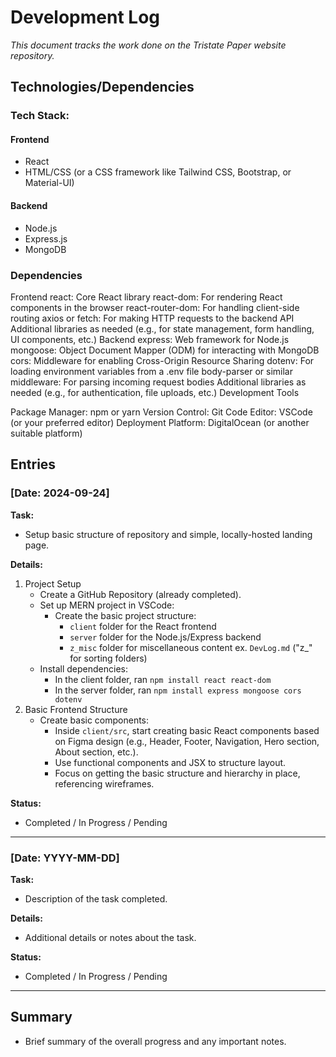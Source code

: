 # Development Log

*This document tracks the work done on the Tristate Paper website repository.*

## **Technologies/Dependencies**

### Tech Stack:

#### Frontend
- React
- HTML/CSS (or a CSS framework like Tailwind CSS, Bootstrap, or Material-UI)

#### Backend
- Node.js
- Express.js
- MongoDB

### Dependencies

Frontend
react: Core React library
react-dom: For rendering React components in the browser
react-router-dom: For handling client-side routing
axios or fetch: For making HTTP requests to the backend API
Additional libraries as needed (e.g., for state management, form handling, UI components, etc.)
Backend
express: Web framework for Node.js
mongoose: Object Document Mapper (ODM) for interacting with MongoDB
cors: Middleware for enabling Cross-Origin Resource Sharing
dotenv: For loading environment variables from a .env file
body-parser or similar middleware: For parsing incoming request bodies
Additional libraries as needed (e.g., for authentication, file uploads, etc.)
Development Tools

Package Manager: npm or yarn
Version Control: Git
Code Editor: VSCode (or your preferred editor)
Deployment Platform: DigitalOcean (or another suitable platform)

## Entries

### [Date: 2024-09-24]
**Task:**
- Setup basic structure of repository and simple, locally-hosted landing page.

**Details:**
1. Project Setup
    - Create a GitHub Repository (already completed).
    - Set up MERN project in VSCode:
        - Create the basic project structure:
            - `client` folder for the React frontend
            - `server` folder for the Node.js/Express backend
            - `z_misc` folder for miscellaneous content ex. `DevLog.md` ("z_" for sorting folders)
    - Install dependencies:
        - In the client folder, ran `npm install react react-dom`
        - In the server folder, ran `npm install express mongoose cors dotenv`
2. Basic Frontend Structure
    - Create basic components:
        - Inside `client/src`, start creating basic React components based on Figma design (e.g., Header, Footer, Navigation, Hero section, About section, etc.).
        - Use functional components and JSX to structure layout.
        - Focus on getting the basic structure and hierarchy in place, referencing wireframes.

**Status:**
- Completed / In Progress / Pending

---

### [Date: YYYY-MM-DD]
**Task:**
- Description of the task completed.

**Details:**
- Additional details or notes about the task.

**Status:**
- Completed / In Progress / Pending

---

## Summary
- Brief summary of the overall progress and any important notes.
